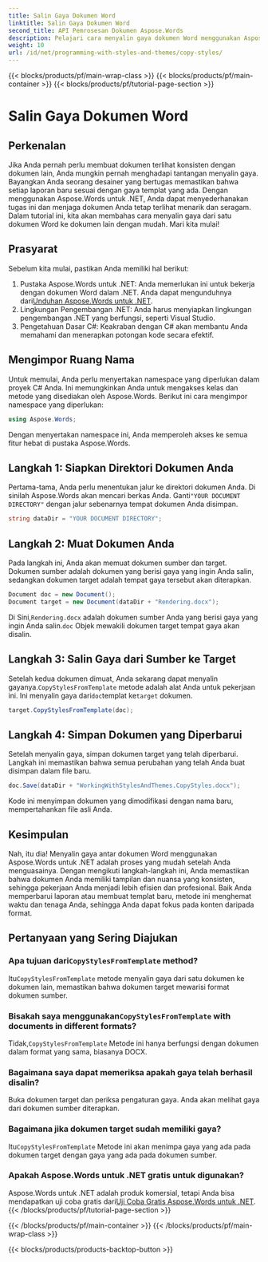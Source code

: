 ```yaml
---
title: Salin Gaya Dokumen Word
linktitle: Salin Gaya Dokumen Word
second_title: API Pemrosesan Dokumen Aspose.Words
description: Pelajari cara menyalin gaya dokumen Word menggunakan Aspose.Words untuk .NET. Ikuti panduan langkah demi langkah kami untuk memastikan pemformatan dokumen yang konsisten dengan mudah.
weight: 10
url: /id/net/programming-with-styles-and-themes/copy-styles/
---
```


{{< blocks/products/pf/main-wrap-class >}}
{{< blocks/products/pf/main-container >}}
{{< blocks/products/pf/tutorial-page-section >}}

# Salin Gaya Dokumen Word

## Perkenalan

Jika Anda pernah perlu membuat dokumen terlihat konsisten dengan dokumen lain, Anda mungkin pernah menghadapi tantangan menyalin gaya. Bayangkan Anda seorang desainer yang bertugas memastikan bahwa setiap laporan baru sesuai dengan gaya templat yang ada. Dengan menggunakan Aspose.Words untuk .NET, Anda dapat menyederhanakan tugas ini dan menjaga dokumen Anda tetap terlihat menarik dan seragam. Dalam tutorial ini, kita akan membahas cara menyalin gaya dari satu dokumen Word ke dokumen lain dengan mudah. Mari kita mulai!

## Prasyarat

Sebelum kita mulai, pastikan Anda memiliki hal berikut:

1.  Pustaka Aspose.Words untuk .NET: Anda memerlukan ini untuk bekerja dengan dokumen Word dalam .NET. Anda dapat mengunduhnya dari[Unduhan Aspose.Words untuk .NET](https://releases.aspose.com/words/net/).
2. Lingkungan Pengembangan .NET: Anda harus menyiapkan lingkungan pengembangan .NET yang berfungsi, seperti Visual Studio.
3. Pengetahuan Dasar C#: Keakraban dengan C# akan membantu Anda memahami dan menerapkan potongan kode secara efektif.

## Mengimpor Ruang Nama

Untuk memulai, Anda perlu menyertakan namespace yang diperlukan dalam proyek C# Anda. Ini memungkinkan Anda untuk mengakses kelas dan metode yang disediakan oleh Aspose.Words. Berikut ini cara mengimpor namespace yang diperlukan:

```csharp
using Aspose.Words;
```

Dengan menyertakan namespace ini, Anda memperoleh akses ke semua fitur hebat di pustaka Aspose.Words.

## Langkah 1: Siapkan Direktori Dokumen Anda

 Pertama-tama, Anda perlu menentukan jalur ke direktori dokumen Anda. Di sinilah Aspose.Words akan mencari berkas Anda. Ganti`"YOUR DOCUMENT DIRECTORY"` dengan jalur sebenarnya tempat dokumen Anda disimpan.

```csharp
string dataDir = "YOUR DOCUMENT DIRECTORY";
```

## Langkah 2: Muat Dokumen Anda

Pada langkah ini, Anda akan memuat dokumen sumber dan target. Dokumen sumber adalah dokumen yang berisi gaya yang ingin Anda salin, sedangkan dokumen target adalah tempat gaya tersebut akan diterapkan. 

```csharp
Document doc = new Document();
Document target = new Document(dataDir + "Rendering.docx");
```

 Di Sini,`Rendering.docx` adalah dokumen sumber Anda yang berisi gaya yang ingin Anda salin.`doc` Objek mewakili dokumen target tempat gaya akan disalin.

## Langkah 3: Salin Gaya dari Sumber ke Target

 Setelah kedua dokumen dimuat, Anda sekarang dapat menyalin gayanya.`CopyStylesFromTemplate` metode adalah alat Anda untuk pekerjaan ini. Ini menyalin gaya dari`doc`templat ke`target` dokumen.

```csharp
target.CopyStylesFromTemplate(doc);
```

## Langkah 4: Simpan Dokumen yang Diperbarui

Setelah menyalin gaya, simpan dokumen target yang telah diperbarui. Langkah ini memastikan bahwa semua perubahan yang telah Anda buat disimpan dalam file baru.

```csharp
doc.Save(dataDir + "WorkingWithStylesAndThemes.CopyStyles.docx");
```

Kode ini menyimpan dokumen yang dimodifikasi dengan nama baru, mempertahankan file asli Anda.

## Kesimpulan

Nah, itu dia! Menyalin gaya antar dokumen Word menggunakan Aspose.Words untuk .NET adalah proses yang mudah setelah Anda menguasainya. Dengan mengikuti langkah-langkah ini, Anda memastikan bahwa dokumen Anda memiliki tampilan dan nuansa yang konsisten, sehingga pekerjaan Anda menjadi lebih efisien dan profesional. Baik Anda memperbarui laporan atau membuat templat baru, metode ini menghemat waktu dan tenaga Anda, sehingga Anda dapat fokus pada konten daripada format.

## Pertanyaan yang Sering Diajukan

###  Apa tujuan dari`CopyStylesFromTemplate` method?  
 Itu`CopyStylesFromTemplate` metode menyalin gaya dari satu dokumen ke dokumen lain, memastikan bahwa dokumen target mewarisi format dokumen sumber.

###  Bisakah saya menggunakan`CopyStylesFromTemplate` with documents in different formats?  
 Tidak,`CopyStylesFromTemplate` Metode ini hanya berfungsi dengan dokumen dalam format yang sama, biasanya DOCX.

### Bagaimana saya dapat memeriksa apakah gaya telah berhasil disalin?  
Buka dokumen target dan periksa pengaturan gaya. Anda akan melihat gaya dari dokumen sumber diterapkan.

### Bagaimana jika dokumen target sudah memiliki gaya?  
 Itu`CopyStylesFromTemplate` Metode ini akan menimpa gaya yang ada pada dokumen target dengan gaya yang ada pada dokumen sumber.

### Apakah Aspose.Words untuk .NET gratis untuk digunakan?  
 Aspose.Words untuk .NET adalah produk komersial, tetapi Anda bisa mendapatkan uji coba gratis dari[Uji Coba Gratis Aspose.Words untuk .NET](https://releases.aspose.com/).
{{< /blocks/products/pf/tutorial-page-section >}}

{{< /blocks/products/pf/main-container >}}
{{< /blocks/products/pf/main-wrap-class >}}

{{< blocks/products/products-backtop-button >}}
